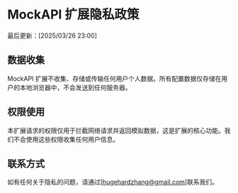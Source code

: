 # MockAPI 扩展隐私政策

最后更新：[2025/03/26 23:00]

## 数据收集

MockAPI 扩展不收集、存储或传输任何用户个人数据。所有配置数据仅存储在用户的本地浏览器中，不会发送到任何服务器。

## 权限使用

本扩展请求的权限仅用于拦截网络请求并返回模拟数据，这是扩展的核心功能。我们不会使用这些权限收集任何用户信息。

## 联系方式

如有任何关于隐私的问题，请通过[hugehardzhang@gmail.com]联系我们。